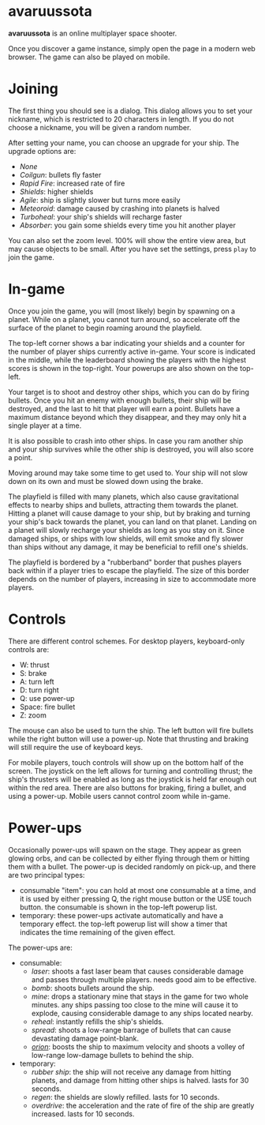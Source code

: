# avaruussota
**avaruussota** is an online multiplayer space shooter.

Once you discover a game instance, simply open the page in a modern
web browser. The game can also be played on mobile.

# Joining
The first thing you should see is a dialog. This dialog allows you to 
set your nickname, which is restricted to 20 characters in length. If you do
not choose a nickname, you will be given a random number.

After setting your name, you can choose an upgrade for your ship. The
upgrade options are:

* *None*
* *Coilgun*: bullets fly faster
* *Rapid Fire*: increased rate of fire
* *Shields*: higher shields
* *Agile*: ship is slightly slower but turns more easily
* *Meteoroid*: damage caused by crashing into planets is halved
* *Turboheal*: your ship's shields will recharge faster
* *Absorber*: you gain some shields every time you hit another player

You can also set the zoom level. 100% will show the entire view area, but
may cause objects to be small. After you have set the settings, press
`play` to join the game.

# In-game
Once you join the game, you will (most likely) begin by spawning on a planet.
While on a planet, you cannot turn around, so accelerate off the surface of the
planet to begin roaming around the playfield.

The top-left corner shows a bar indicating your shields and a counter for the
number of player ships currently active in-game. Your score is indicated in
the middle, while the leaderboard showing the players with the highest scores
is shown in the top-right. Your powerups are also shown on the top-left.

Your target is to shoot and destroy other ships, which you can do by
firing bullets. Once you hit an enemy with enough bullets, their ship will 
be destroyed, and the last to hit that player will earn a point. Bullets have 
a maximum distance beyond which they disappear, and they may only hit a 
single player at a time.

It is also possible to crash into other ships. In case you ram another ship
and your ship survives while the other ship is destroyed, you will also score
a point.

Moving around may take some time to get used to. Your ship will not slow
down on its own and must be slowed down using the brake.

The playfield is filled with many planets, which also cause gravitational
effects to nearby ships and bullets, attracting them towards the planet.
Hitting a planet will cause damage to your ship, but by braking and turning
your ship's back towards the planet, you can land on that planet. Landing
on a planet will slowly recharge your shields as long as you stay on it.
Since damaged ships, or ships with low shields, will emit smoke and fly
slower than ships without any damage, it may be beneficial to refill one's
shields.

The playfield is bordered by a "rubberband" border that pushes players back
within if a player tries to escape the playfield. The size of this border
depends on the number of players, increasing in size to accommodate more
players.

# Controls
There are different control schemes. For desktop players, keyboard-only
controls are:

* W: thrust
* S: brake
* A: turn left
* D: turn right
* Q: use power-up
* Space: fire bullet
* Z: zoom

The mouse can also be used to turn the ship. The left button will fire bullets
while the right button will use a power-up. Note that thrusting and braking
will still require the use of keyboard keys.

For mobile players, touch controls will show up on the bottom half of the
screen. The joystick on the left allows for turning and controlling thrust;
the ship's thrusters will be enabled as long as the joystick is held far
enough out within the red area. There are also buttons for braking, firing
a bullet, and using a power-up. Mobile users cannot control zoom while
in-game.

# Power-ups
Occasionally power-ups will spawn on the stage. They appear as green glowing
orbs, and can be collected by either flying through them or hitting them
with a bullet. The power-up is decided randomly on pick-up, and there are
two principal types:
    
* consumable "item": you can hold at most one consumable at a time, and it is
  used by either pressing Q, the right mouse button or the USE touch button.
  the consumable is shown in the top-left powerup list.
* temporary: these power-ups activate automatically and have a temporary
  effect. the top-left powerup list will show a timer that indicates the
  time remaining of the given effect.

The power-ups are:

* consumable:
  * *laser*: shoots a fast laser beam that causes considerable damage
    and passes through multiple players. needs good aim to be effective.
  * *bomb*: shoots bullets around the ship.
  * *mine*: drops a stationary mine that stays in the game for two whole
    minutes. any ships passing too close to the mine will cause it to explode,
    causing considerable damage to any ships located nearby.
  * *reheal*: instantly refills the ship's shields.
  * *spread*: shoots a low-range barrage of bullets that can cause
    devastating damage point-blank.
  * *[orion](
https://en.wikipedia.org/wiki/Project_Orion_(nuclear_propulsion))*: 
    boosts the ship to maximum velocity and shoots a volley of low-range
    low-damage bullets to behind the ship.
* temporary:
  * *rubber ship*: the ship will not receive any damage from hitting
    planets, and damage from hitting other ships is halved. lasts for
    30 seconds.
  * *regen*: the shields are slowly refilled. lasts for 10 seconds.
  * *overdrive*: the acceleration and the rate of fire of the ship are
    greatly increased. lasts for 10 seconds.

